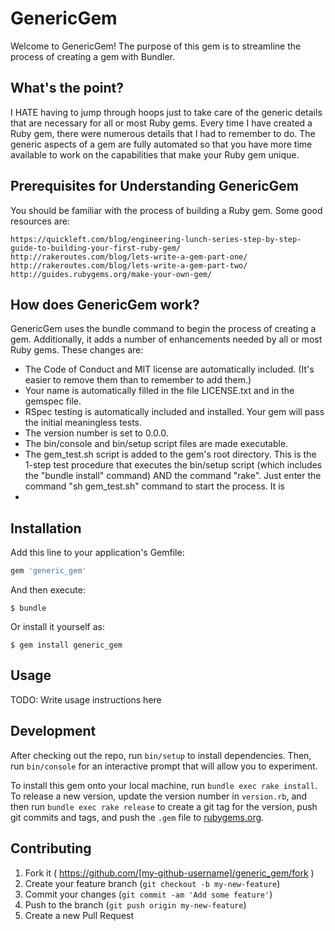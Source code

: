 # GenericGem

Welcome to GenericGem!  The purpose of this gem is to streamline the process of creating a gem with Bundler.  

## What's the point?
I HATE having to jump through hoops just to take care of the generic details that are necessary for all or most Ruby gems.  Every time I have created a Ruby gem, there were numerous details that I had to remember to do.  The generic aspects of a gem are fully automated so that you have more time available to work on the capabilities that make your Ruby gem unique.

## Prerequisites for Understanding GenericGem
You should be familiar with the process of building a Ruby gem.  Some good resources are:

    https://quickleft.com/blog/engineering-lunch-series-step-by-step-guide-to-building-your-first-ruby-gem/
    http://rakeroutes.com/blog/lets-write-a-gem-part-one/
    http://rakeroutes.com/blog/lets-write-a-gem-part-two/
    http://guides.rubygems.org/make-your-own-gem/
    
## How does GenericGem work?
GenericGem uses the bundle command to begin the process of creating a gem.  Additionally, it adds a number of enhancements needed by all or most Ruby gems.  These changes are:

* The Code of Conduct and MIT license are automatically included.  (It's easier to remove them than to remember to add them.)
* Your name is automatically filled in the file LICENSE.txt and in the gemspec file.
* RSpec testing is automatically included and installed.  Your gem will pass the initial meaningless tests.
* The version number is set to 0.0.0.
* The bin/console and bin/setup script files are made executable.
* The gem_test.sh script is added to the gem's root directory.  This is the 1-step test procedure that executes the bin/setup script (which includes the "bundle install" command) AND the command "rake".  Just enter the command "sh gem_test.sh" command to start the process.  It is 
* 

## Installation

Add this line to your application's Gemfile:

```ruby
gem 'generic_gem'
```

And then execute:

    $ bundle

Or install it yourself as:

    $ gem install generic_gem

## Usage

TODO: Write usage instructions here

## Development

After checking out the repo, run `bin/setup` to install dependencies. Then, run `bin/console` for an interactive prompt that will allow you to experiment.

To install this gem onto your local machine, run `bundle exec rake install`. To release a new version, update the version number in `version.rb`, and then run `bundle exec rake release` to create a git tag for the version, push git commits and tags, and push the `.gem` file to [rubygems.org](https://rubygems.org).

## Contributing

1. Fork it ( https://github.com/[my-github-username]/generic_gem/fork )
2. Create your feature branch (`git checkout -b my-new-feature`)
3. Commit your changes (`git commit -am 'Add some feature'`)
4. Push to the branch (`git push origin my-new-feature`)
5. Create a new Pull Request
